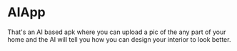 # AIApp
That's an AI based apk where you can upload a pic of the any part of your home and the AI will tell you how you can design your interior to look better.

